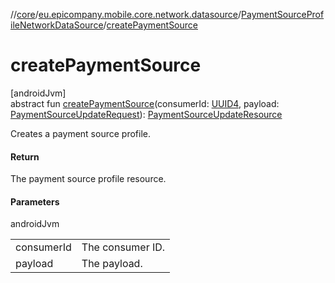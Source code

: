 //[core](../../../index.md)/[eu.epicompany.mobile.core.network.datasource](../index.md)/[PaymentSourceProfileNetworkDataSource](index.md)/[createPaymentSource](create-payment-source.md)

# createPaymentSource

[androidJvm]\
abstract fun [createPaymentSource](create-payment-source.md)(consumerId: [UUID4](../../eu.epicompany.mobile.core.datatypes/index.md#545543244%2FClasslikes%2F-1060529556), payload: [PaymentSourceUpdateRequest](../../eu.epicompany.mobile.core.network.model.proxy/-payment-source-update-request/index.md)): [PaymentSourceUpdateResource](../../eu.epicompany.mobile.core.network.model.proxy/-payment-source-update-resource/index.md)

Creates a payment source profile.

#### Return

The payment source profile resource.

#### Parameters

androidJvm

| | |
|---|---|
| consumerId | The consumer ID. |
| payload | The payload. |
